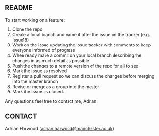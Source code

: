 ## README ##

To start working on a feature:

1) Clone the repo
2) Create a local branch and name it after the issue on the tracker (e.g. Issue18)
3) Work on the issue updating the issue tracker with comments to keep everyone informed of progress
4) When ready make a commit on your local branch describing the changes in as much detail as possible
5) Push the changes to a remote version of the repo for all to see
6) Mark the issue as resolved
7) Register a pull request so we can discuss the changes before merging into the master branch
8) Revise or merge as a group into the master
9) Mark the issue as closed.

Any questions feel free to contact me, Adrian.

## CONTACT ##

Adrian Harwood (adrian.harwood@manchester.ac.uk)
